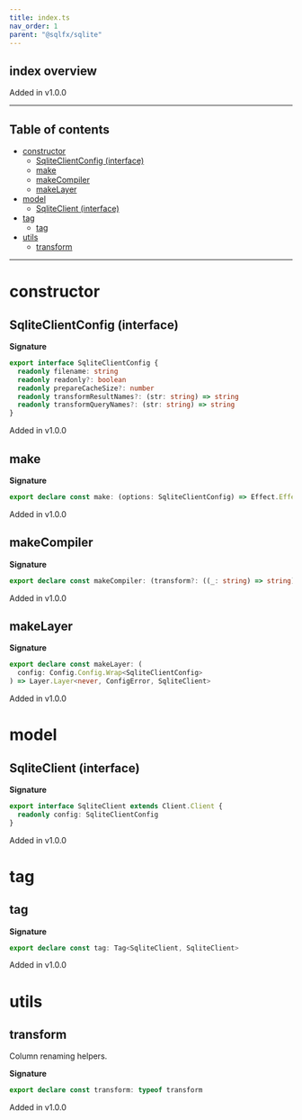 ```yaml
---
title: index.ts
nav_order: 1
parent: "@sqlfx/sqlite"
---
```


## index overview

Added in v1.0.0

---

<h2 class="text-delta">Table of contents</h2>

- [constructor](#constructor)
  - [SqliteClientConfig (interface)](#sqliteclientconfig-interface)
  - [make](#make)
  - [makeCompiler](#makecompiler)
  - [makeLayer](#makelayer)
- [model](#model)
  - [SqliteClient (interface)](#sqliteclient-interface)
- [tag](#tag)
  - [tag](#tag-1)
- [utils](#utils)
  - [transform](#transform)

---

# constructor

## SqliteClientConfig (interface)

**Signature**

```ts
export interface SqliteClientConfig {
  readonly filename: string
  readonly readonly?: boolean
  readonly prepareCacheSize?: number
  readonly transformResultNames?: (str: string) => string
  readonly transformQueryNames?: (str: string) => string
}
```

Added in v1.0.0

## make

**Signature**

```ts
export declare const make: (options: SqliteClientConfig) => Effect.Effect<Scope, never, SqliteClient>
```

Added in v1.0.0

## makeCompiler

**Signature**

```ts
export declare const makeCompiler: (transform?: ((_: string) => string) | undefined) => Statement.Compiler
```

Added in v1.0.0

## makeLayer

**Signature**

```ts
export declare const makeLayer: (
  config: Config.Config.Wrap<SqliteClientConfig>
) => Layer.Layer<never, ConfigError, SqliteClient>
```

Added in v1.0.0

# model

## SqliteClient (interface)

**Signature**

```ts
export interface SqliteClient extends Client.Client {
  readonly config: SqliteClientConfig
}
```

Added in v1.0.0

# tag

## tag

**Signature**

```ts
export declare const tag: Tag<SqliteClient, SqliteClient>
```

Added in v1.0.0

# utils

## transform

Column renaming helpers.

**Signature**

```ts
export declare const transform: typeof transform
```

Added in v1.0.0
